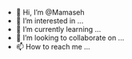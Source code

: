 - 👋 Hi, I’m @Mamaseh
- 👀 I’m interested in ...
- 🌱 I’m currently learning ...
- 💞️ I’m looking to collaborate on ...
- 📫 How to reach me ...

<!---
Mamaseh/Mamaseh is a ✨ special ✨ repository because its `README.md` (this file) appears on your GitHub profile.
You can click the Preview link to take a look at your changes.
--->
